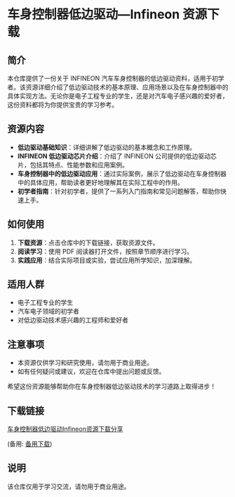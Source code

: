 # 车身控制器低边驱动—Infineon 资源下载

## 简介

本仓库提供了一份关于 INFINEON 汽车车身控制器的低边驱动资料，适用于初学者。该资源详细介绍了低边驱动技术的基本原理、应用场景以及在车身控制器中的具体实现方法。无论你是电子工程专业的学生，还是对汽车电子感兴趣的爱好者，这份资料都将为你提供宝贵的学习参考。

## 资源内容

- **低边驱动基础知识**：详细讲解了低边驱动的基本概念和工作原理。
- **INFINEON 低边驱动芯片介绍**：介绍了 INFINEON 公司提供的低边驱动芯片，包括其特点、性能参数和应用案例。
- **车身控制器中的低边驱动应用**：通过实际案例，展示了低边驱动在车身控制器中的具体应用，帮助读者更好地理解其在实际工程中的作用。
- **初学者指南**：针对初学者，提供了一系列入门指南和常见问题解答，帮助你快速上手。

## 如何使用

1. **下载资源**：点击仓库中的下载链接，获取资源文件。
2. **阅读学习**：使用 PDF 阅读器打开文件，按照章节顺序进行学习。
3. **实践应用**：结合实际项目或实验，尝试应用所学知识，加深理解。

## 适用人群

- 电子工程专业的学生
- 汽车电子领域的初学者
- 对低边驱动技术感兴趣的工程师和爱好者

## 注意事项

- 本资源仅供学习和研究使用，请勿用于商业用途。
- 如有任何疑问或建议，欢迎在仓库中提出问题或反馈。

希望这份资源能够帮助你在车身控制器低边驱动技术的学习道路上取得进步！

## 下载链接
[车身控制器低边驱动Infineon资源下载分享](https://pan.quark.cn/s/8c05dfc1f431) 

(备用: [备用下载](https://pan.baidu.com/s/1iQMaVduk1FkDr9HtQmC5JQ?pwd=1234))

## 说明

该仓库仅用于学习交流，请勿用于商业用途。
